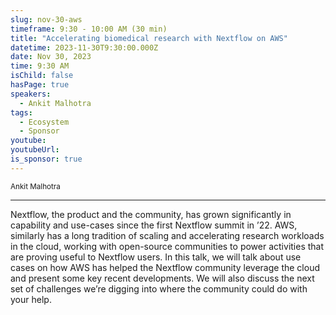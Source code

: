 ```yaml
---
slug: nov-30-aws
timeframe: 9:30 - 10:00 AM (30 min)
title: "Accelerating biomedical research with Nextflow on AWS"
datetime: 2023-11-30T9:30:00.000Z
date: Nov 30, 2023
time: 9:30 AM
isChild: false
hasPage: true
speakers:
  - Ankit Malhotra
tags:
  - Ecosystem
  - Sponsor
youtube:
youtubeUrl:
is_sponsor: true
---
```

<div className="mb-4">
  <small className="typo-small">
    Ankit Malhotra
  </small>
</div>

<hr className="border-t border-gray-50 mb-4 opacity-20" />

Nextflow, the product and the community, has grown significantly in capability and use-cases since the first Nextflow summit in ’22. AWS, similarly has a long tradition of scaling and accelerating research workloads in the cloud, working with open-source communities to power activities that are proving useful to Nextflow users. In this talk, we will talk about use cases on how AWS has helped the Nextflow community leverage the cloud and present some key recent developments. We will also discuss the next set of challenges we’re digging into where the community could do with your help.